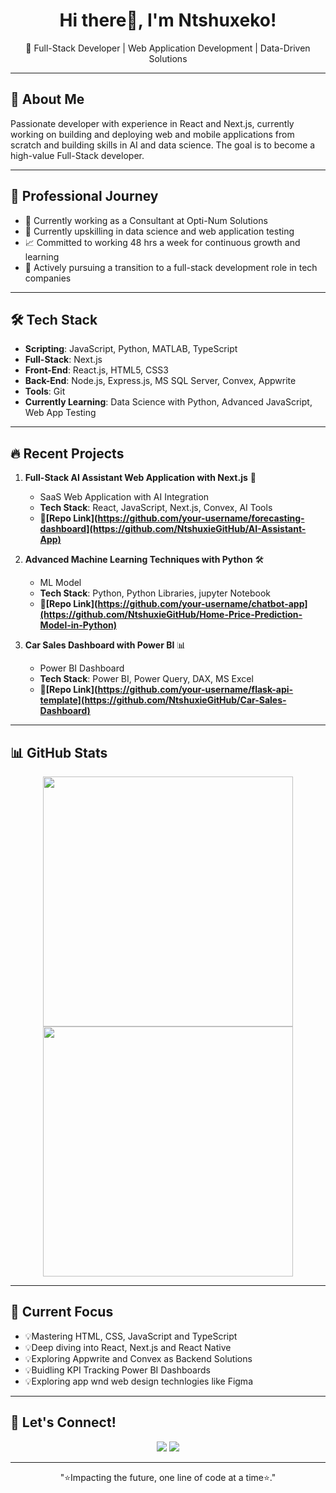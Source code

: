 <h1 align="center" text="blue">Hi there👋, I'm Ntshuxeko!</h1>
<p align="center">
🚀 Full-Stack Developer | Web Application Development | Data-Driven Solutions
</p>

---

## 🚀 About Me  
Passionate developer with experience in React and Next.js, currently working on building and deploying web and mobile applications from scratch and building skills in AI and data science. The goal is to become a high-value Full-Stack developer. 

---

## 💼 Professional Journey
- 🏢 Currently working as a Consultant at Opti-Num Solutions
- 🔄 Currently upskilling in data science and web application testing
- 📈 Committed to working 48 hrs a week for continuous growth and learning
- 🎯 Actively pursuing a transition to a full-stack development role in tech companies
  
---

## 🛠 Tech Stack

- **Scripting**: JavaScript, Python, MATLAB, TypeScript
- **Full-Stack**: Next.js
- **Front-End**: React.js, HTML5, CSS3
- **Back-End**: Node.js, Express.js, MS SQL Server, Convex, Appwrite
- **Tools**: Git
- **Currently Learning**: Data Science with Python, Advanced JavaScript, Web App Testing

---

## 🔥 Recent Projects 
1. **Full-Stack AI Assistant Web Application with Next.js** 🤖
   - SaaS Web Application with AI Integration
   - **Tech Stack**: React, JavaScript, Next.js, Convex, AI Tools
   - 🔗**[Repo Link](https://github.com/your-username/forecasting-dashboard](https://github.com/NtshuxieGitHub/AI-Assistant-App)**
     
3. **Advanced Machine Learning Techniques with Python** 🛠
   - ML Model
   - **Tech Stack**: Python, Python Libraries, jupyter Notebook
   - 🔗**[Repo Link](https://github.com/your-username/chatbot-app](https://github.com/NtshuxieGitHub/Home-Price-Prediction-Model-in-Python)**
     
5. **Car Sales Dashboard with Power BI** 📊
   - Power BI Dashboard
   - **Tech Stack**: Power BI, Power Query, DAX, MS Excel
   - 🔗**[Repo Link](https://github.com/your-username/flask-api-template](https://github.com/NtshuxieGitHub/Car-Sales-Dashboard)**

---

## 📊 GitHub Stats  
<p align="center">
  <img src="https://github-readme-stats.vercel.app/api?username=NtshuxieGitHub&show_icons=true&theme=tokyonight" width="400"/>
  <img src="https://github-readme-streak-stats.herokuapp.com/?user=NtshuxieGitHub&theme=tokyonight" width="400"/>
</p>

---

## 🎯 Current Focus  
- 💡Mastering HTML, CSS, JavaScript and TypeScript
- 💡Deep diving into React, Next.js and React Native
- 💡Exploring Appwrite and Convex as Backend Solutions
- 💡Buidling KPI Tracking Power BI Dashboards
- 💡Exploring app wnd web design technlogies like Figma

---

## 🤝 Let's Connect!  
<p align="center">
<a href="https://www.linkedin.com/in/ntshuxeko-mathebula/"><img src="https://img.shields.io/badge/LinkedIn-%230077B5.svg?style=for-the-badge&logo=linkedin&logoColor=white"/></a>  
<a href="mailto:ntshuxekom@ncmatpro.com"><img src="https://img.shields.io/badge/Email-%23D14836.svg?style=for-the-badge&logo=gmail&logoColor=white"/></a>  
</p>

---
<p align="center">"⭐Impacting the future, one line of code at a time⭐."</p>
